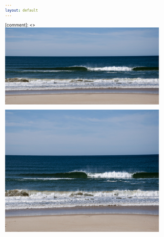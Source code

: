 ```yaml
---
layout: default
---
```


[comment]: <>![image](images/playa_uy.jpg)
<p align="center">
  <img src="images/playa_uy.jpg" alt="" style="width: 1180px; height:400px"/>
</p>

